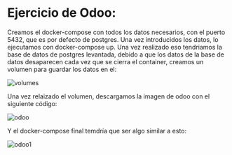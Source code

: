 # Ejercicio de Odoo:

Creamos el docker-compose con todos los datos necesarios, con el puerto 5432, que es por defecto de postgres. Una vez introducidos los datos, lo ejecutamos con docker-compose up. Una vez realizado eso tendriamos la base de datos de postgres levantada, debido a que los datos de la base de datos desaparecen cada vez que se cierra el container, creamos un volumen para guardar los datos en el:

![volumes](https://user-images.githubusercontent.com/91197989/213867571-d49393f7-a98a-478d-bcde-de1fe6189b18.png)

Una vez relaizado el volumen, descargamos la imagen de odoo con el siguiente código:

![odoo](https://user-images.githubusercontent.com/91197989/213867648-13a7cf78-7999-493c-8e1c-662bfdb2bef5.png)

Y el docker-compose final temdría que ser algo similar a esto:

![odoo1](https://user-images.githubusercontent.com/91197989/213867694-06820673-959a-45c8-be15-f7967d85d49e.png)
